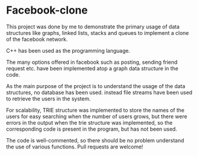 # Facebook-clone


This project was done by me to demonstrate the primary usage of data structures like graphs, linked lists, stacks and queues to implement a clone of the facebook network.

C++ has been used as the programming language.

The many options offered in facebook such as posting, sending friend request etc. have been implemented atop a graph data structure in the code.  

As the main purpose of the project is to understand the usage of the data structures, no database has been used. instead file streams have been used to retrieve the users in the system.

For scalability, TRIE structure was implemented to store the names of the users for easy searching when the number of users grows, but there were errors in the output when the trie structure was implemented, so the corresponding code is present in the program, but has not been used. 

The code is well-commented, so there should be no problem understand the use of various functions.
Pull requests are welcome!

